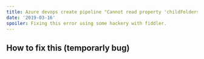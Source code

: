 ```yaml
---
title: Azure devops create pipeline "Cannot read property 'childFolders' of undefined"
date: '2019-03-16'
spoiler: Fixing this error using some hackery with fiddler.
---
```


## How to fix this (temporarly bug)